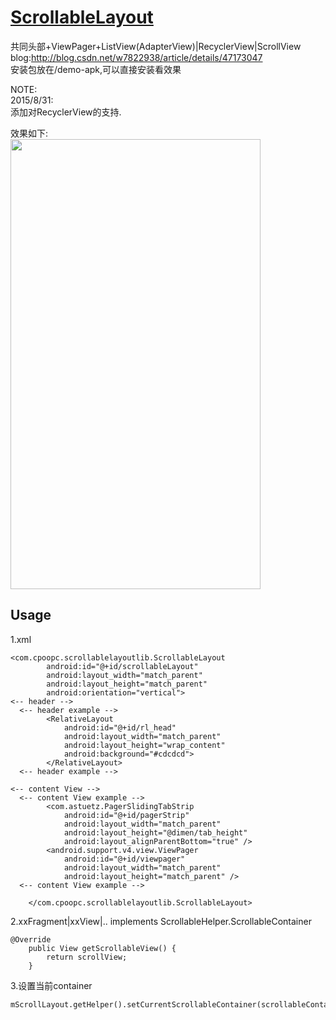 # [ScrollableLayout](https://github.com/cpoopc/ScrollableLayout)
共同头部+ViewPager+ListView(AdapterView)|RecyclerView|ScrollView    
blog:http://blog.csdn.net/w7822938/article/details/47173047  
安装包放在/demo-apk,可以直接安装看效果

NOTE:  
2015/8/31:  
添加对RecyclerView的支持.  

效果如下:  
<img width="400" height="720" src="https://github.com/cpoopc/ScrollableLayout/blob/master/image/preview.gif" />

## Usage
1.xml
```
<com.cpoopc.scrollablelayoutlib.ScrollableLayout
        android:id="@+id/scrollableLayout"
        android:layout_width="match_parent"
        android:layout_height="match_parent"
        android:orientation="vertical">
<-- header -->
  <-- header example -->
        <RelativeLayout
            android:id="@+id/rl_head"
            android:layout_width="match_parent"
            android:layout_height="wrap_content"
            android:background="#cdcdcd">
        </RelativeLayout>
  <-- header example -->

<-- content View -->
  <-- content View example -->
        <com.astuetz.PagerSlidingTabStrip
            android:id="@+id/pagerStrip"
            android:layout_width="match_parent"
            android:layout_height="@dimen/tab_height"
            android:layout_alignParentBottom="true" />
        <android.support.v4.view.ViewPager
            android:id="@+id/viewpager"
            android:layout_width="match_parent"
            android:layout_height="match_parent" />
  <-- content View example -->

    </com.cpoopc.scrollablelayoutlib.ScrollableLayout>
  ```
2.xxFragment|xxView|.. implements ScrollableHelper.ScrollableContainer
```
@Override
    public View getScrollableView() {
        return scrollView;
    }
```
3.设置当前container
```
mScrollLayout.getHelper().setCurrentScrollableContainer(scrollableContainer)
```
